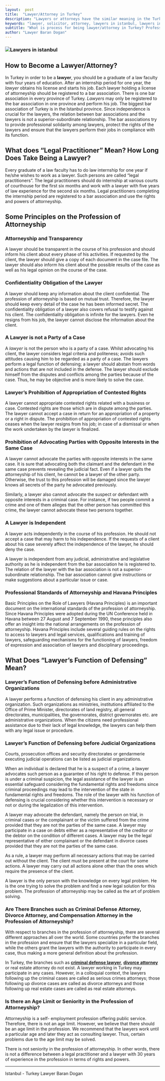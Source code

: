 ```yaml
---
layout:  post
title:  "Lawyer/Attorney in Turkey"
description: "Lawyers or attorneys have the similar meaning in the Turkey's law system. Since there is not specialization in law system of Turkey, lawyers/attorneys work on the wide range of law.  Most of the lawyers/attorneys practice in Istanbul city"
keywords: "lawyer, solicitor, attorney, lawyers in istanbul, lawyers in turkey, attorney at law in istanbul, attorney in turkey, law office, law firm"
subtitle: "What is process for being lawyer/attorney in Turkey? Profession of attorneyship and transparency, Lawyer and independency, Lawyers and criminal defense lawyer, Divorce lawyer, Real estate lawyer, Lawyer/Attorney in Istanbul"
author: "Lawyer Baran Dogan"
---
```


### ![Lawyers in istanbul](https://camo.githubusercontent.com/556165a09c35d71ae31fb33001c04d8a1e27502d/687474703a2f2f692e68697a6c69726573696d2e636f6d2f79524f4530372e6a7067 "Attorney İn Turkey")

## How to Become a Lawyer/Attorney? 

In Turkey in order to be a **lawyer**, you should be a graduate of a law faculty with four years of education. After an internship period for one year, the *lawyer* obtains his license and starts his job. Each lawyer holding a license of attorneyship should be registered to a bar association. There is one bar association in every province of Turkey. *Lawyers* may only be registered to the bar association in one province and perform his job. The biggest bar association of Turkey is in the Istanbul province. Since independence is crucial for the lawyers, the relation between bar associations and the lawyers is not a superior-subordinate relationship. The bar associations try to provide professional solidarity among lawyers, protect the rights of the lawyers and ensure that the lawyers perform their jobs in compliance with its function. 

## What does “Legal Practitioner” Mean? How Long Does Take Being a Lawyer? 

Every graduate of a law faculty has to do law internship for one year if he/she wishes to work as a lawyer. Such persons are called “legal practitioners”. The legal practitioners should do internship at various courts of courthouse for the first six months and work with a lawyer with five years of law experience for the second six months. Legal practitioners completing the internship period are registered to a bar association and use the rights and powers of attorneyship. 

## Some Principles on the Profession of Attorneyship 

### Attorneyship and Transparency 

A lawyer should be transparent in the course of his profession and should inform his client about every phase of his activities. If requested by the client, the lawyer should give a copy of each document in the case file. The lawyer should also inform his client about the possible results of the case as well as his legal opinion on the course of the case.

### Confidentiality Obligation of the Lawyer

A lawyer should keep any information about the client confidential. The profession of attorneyship is based on mutual trust. Therefore, the lawyer should keep every detail of the case he has been informed secret. The confidentiality obligation of a lawyer also covers refusal to testify against his client. The confidentiality obligation is infinite for the lawyers. Even he resigns from his job, the lawyer cannot disclose the information about the client. 

### A Lawyer is not a Party of a Case

A *lawyer* is not the person who is a party of a case. Whilst advocating his client, the lawyer considers legal criteria and politeness; avoids such attitudes causing him to be regarded as a party of a case. The lawyers perform a legal function of defensing; a lawyer should abstain from words and actions that are not included in the defense. The lawyer should exclude himself from the disputes and conflicts among the parties because of the case. Thus, he may be objective and is more likely to solve the case. 

### Lawyer’s Prohibition of Appropriation of Contested Rights


A lawyer cannot appropriate contested rights related with a business or case. Contested rights are those which are in dispute among the parties. The lawyer cannot accept a case in return for an appropriation of a property or a right in dispute. The prohibition of appropriation of contested rights ceases when the lawyer resigns from his job; in case of a dismissal or when the work undertaken by the lawyer is finalized. 

### Prohibition of Advocating Parties with Opposite Interests in the Same Case

A lawyer cannot advocate the parties with opposite interests in the same case. It is sure that advocating both the claimant and the defendant in the same case prevents revealing the judicial fact. Even if a lawyer quits the attorneyship of his client, he cannot be a lawyer of the other party. Otherwise, the trust to this profession will be damaged since the lawyer knows all secrets of the party he advocated previously.  

Similarly, a lawyer also cannot advocate the suspect or defendant with opposite interests in a criminal case. For instance, if two people commit a crime and one of them alleges that the other person has committed this crime, the lawyer cannot advocate these two persons together. 

### A Lawyer is Independent

A lawyer acts independently in the course of his profession. He should not accept a case that may harm to his independence. If the requests of a client about his case severely affect the independence of the lawyer, he should deny the case. 

A lawyer is independent from any judicial, administrative and legislative authority as he is independent from the bar association he is registered to. The relation of the lawyer with the bar association is not a superior- subordinate relationship. The bar association cannot give instructions or make suggestions about a particular issue or case. 

### Professional Standards of Attorneyship and Havana Principles

Basic Principles on the Role of Lawyers (Havana Principles) is an important document on the international standards of the profession of attorneyship. Since Havana Principles were adopted during the UN Conference held in Havana between 27 August and 7 September 1990, these principles also offer an insight into the national arrangements on the profession of attorneyship. Havana Principles include several guiding rules on the rights to access to lawyers and legal services, qualifications and training of lawyers, safeguarding mechanisms for the functioning of lawyers, freedom of expression and association of lawyers and disciplinary proceedings.

## What Does “Lawyer’s Function of Defensing” Mean? 

### Lawyer’s Function of Defensing before Administrative Organizations 

A lawyer performs a function of defensing his client in any administrative organization. Such organizations as ministries, institutions affiliated to the Office of Prime Minister, directorates of land registry, all general directorates, municipalities, the governorates, district governorates etc. are administrative organizations. When the citizens need professional assistance due to their lack of legal knowledge, the lawyers can help them with any legal issue or procedure. 

### Lawyer’s Function of Defensing before Judicial Organizations

Courts, prosecution offices and security directorates or gendarmerie executing judicial operations can be listed as judicial organizations. 

When an individual is declared that he is a suspect of a crime, a lawyer advocates such person as a guarantee of his right to defense. If this person is under a criminal suspicion, the legal assistance of the lawyer is an essential safeguard considering the fundamental rights and freedoms since criminal proceedings may lead to the intervention of the state in fundamental rights and freedoms. The role of the lawyer with his function of defensing is crucial considering whether this intervention is necessary or not or during the legalization of this intervention. 

A lawyer may advocate the defendant, namely the person on trial, in criminal cases or the complainant or the victim suffered from the crime provided that they are not the parties of the same case. A lawyer may participate in a case on debts either as a representative of the creditor or the debtor on the condition of different cases. A lawyer may be the legal representative of either complainant or the defendant in divorce cases provided that they are not the parties of the same case. 

As a rule, a lawyer may perform all necessary actions that may be carried out without the client. The client must be present at the court for some actions. A lawyer may carry out all actions alone other than the ones which require the presence of the client. 

A lawyer is the only person with the knowledge on every legal problem. He is the one trying to solve the problem and find a new legal solution for this problem. The profession of attorneyship may be called as the art of problem solving. 

### Are There Branches such as Criminal Defense Attorney, Divorce Attorney, and Compensation Attorney in the Profession of Attorneyship? 

With respect to branches in the profession of attorneyship, there are several different approaches all over the world. Some countries prefer the branches in the profession and ensure that the lawyers specialize in a particular field, while the others grant the lawyers with the authority to participate in every case, thus making a more general definition about the profession. 

In Turkey, the branches such as [**criminal defense lawyer**](http://barandogan.av.tr/en/criminal-defense-lawyers-in-istanbul.html), [**divorce attorney**](http://barandogan.av.tr/en/divorce-lawyers-in-turkey.html) or real estate attorney do not exist. A lawyer working in Turkey may participate in any cases. However, in a colloquial context, the lawyers following up the criminal cases are called as serious crimes attorneys; those following up divorce cases are called as divorce attorneys and those following up real estate cases are called as real estate attorneys. 

### Is there an Age Limit or Seniority in the Profession of Attorneyship?

Attorneyship is a self- employment profession offering public service. Therefore, there is not an age limit. However, we believe that there should be an age limit in the profession. We recommend that the lawyers work until a particular age and later they act as consulting lawyer. Thus, certain problems due to the age limit may be solved. 

There is not seniority in the profession of attorneyship. In other words, there is not a difference between a legal practitioner and a lawyer with 30 years of experience in the profession in terms of rights and powers. 



______________________________________________________________________________________________________________________________________

Istanbul - Turkey Lawyer Baran Dogan



